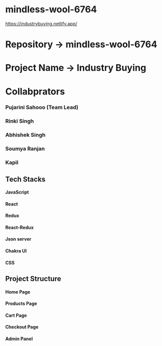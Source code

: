 # mindless-wool-6764
https://industrybuying.netlify.app/

# Repository -> mindless-wool-6764

# Project Name -> Industry Buying

# Collabprators

### Pujarini Sahooo (Team Lead)
### Rinki Singh 
### Abhishek Singh
### Soumya Ranjan
### Kapil 

## Tech Stacks 

#### JavaScript
#### React
#### Redux
#### React-Redux
#### Json server
#### Chakra UI
#### CSS

## Project Structure

#### Home Page
#### Products Page
#### Cart Page
#### Checkout Page
#### Admin Panel
<img src=""/>
